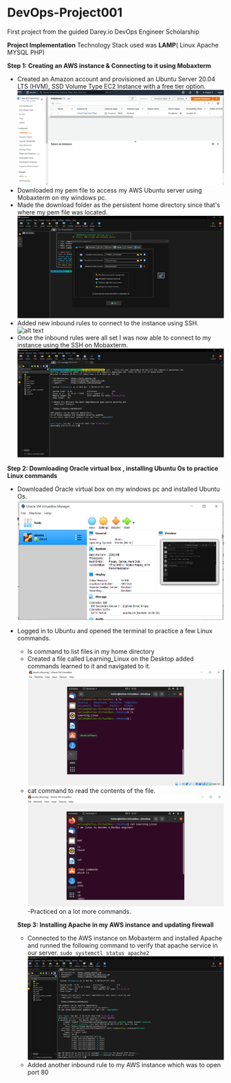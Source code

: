 # DevOps-Project001
First project from the guided Darey.io DevOps Engineer Scholarship 

**Project Implementation**
Technology Stack used was **LAMP**( Linux Apache MYSQL PHP)

**Step 1: Creating an AWS instance & Connecting to it using Mobaxterm**
- Created an Amazon account and provisioned an Ubuntu Server 20.04 LTS (HVM), SSD Volume Type EC2 Instance with a free tier option.
 ![alt text](https://github.com/Ellawangari/DevOps-Project001/blob/main/Images/amazon%20instance%201.PNG)
- Downloaded my pem file to access my  AWS Ubuntu server using Mobaxterm on my windows pc.
- Made the download folder as the persistent home directory since that's where my pem file was located.
 ![alt text](https://github.com/Ellawangari/DevOps-Project001/blob/main/Images/mobaxterm1.PNG)
- Added new inbound rules to connect to the instance using SSH.
 ![alt text](https://github.com/Ellawangari/DevOps-Project001/blob/main/Images/aws4.PNG)
- Once the inbound rules were all set I was now able to connect to my instance using the SSH on Mobaxterm.
 ![alt text](https://github.com/Ellawangari/DevOps-Project001/blob/main/Images/mobaxterm2.PNG)
 
**Step 2: Downloading Oracle virtual box , installing Ubuntu Os to practice Linux commands**
- Downloaded Oracle virtual box on my windows pc and installed Ubuntu Os.
  ![alt text](https://github.com/Ellawangari/DevOps-Project001/blob/main/Images/ubuntu1.PNG)
- Logged in to Ubuntu and opened the terminal to practice a few Linux commands.
   - ls command to list files in my home directory
   - Created a  file called Learning_Linux on the Desktop added commands learned to it and navigated to it.
    ![alt text](https://github.com/Ellawangari/DevOps-Project001/blob/main/Images/ubuntu4.PNG)
   - cat command to read the contents of the file.
        ![alt text](https://github.com/Ellawangari/DevOps-Project001/blob/main/Images/ubuntu5.PNG)
   -Practiced on a lot more commands.
   
   **Step 3: Installing Apache in my AWS instance and updating firewall**
   - Connected to the AWS instance on Mobaxterm and installed Apache  and runned the following command to verify that apache service in our server.
       `sudo systemctl status apache2`
      ![alt text](https://github.com/Ellawangari/DevOps-Project001/blob/main/Images/mobaxterm3.PNG)
   - Added another inbound rule  to my AWS instance which was to open port 80 





